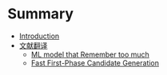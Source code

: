 # Summary

* [Introduction](README.md)
* [文献翻译](chp1.md)
    * [ML model that Remember too much](paper_MLmodelRemembertoomuch.md)
    * [Fast First-Phase Candidate Generation](candi.md)
